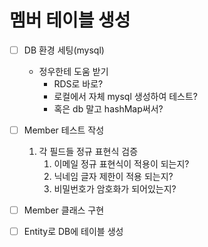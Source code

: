 # 멤버 테이블 생성

- [ ] DB 환경 세팅(mysql)
   - 정우한테 도움 받기
     - RDS로 바로?
     - 로컬에서 자체 mysql 생성하여 테스트?
     - 혹은 db 말고 hashMap써서?

- [ ] Member 테스트 작성
  1. 각 필드들 정규 표현식 검증 
     1. 이메일 정규 표현식이 적용이 되는지?
     3. 닉네임 글자 제한이 적용 되는지?
     4. 비밀번호가 암호화가 되어있는지?
- [ ] Member 클래스 구현
- [ ] Entity로 DB에 테이블 생성